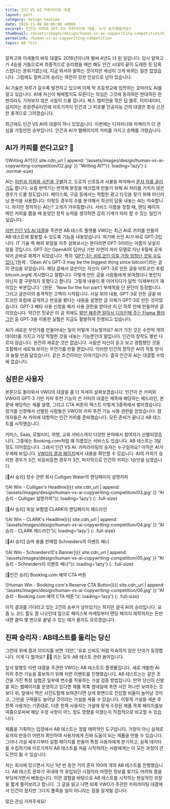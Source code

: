 ```yaml
---
title: 인간 VS AI 카피라이팅 대결
layout: post
category: design-teatime
date: 2020-11-08 00:00:00 +0900
excerpt: 인간의 카피와 GPT-3의 카피라이팅 대결. 누가 승리했을까요?
thumbnail: /assets/images/design/human-vs-ai-copywriting-competition/01.jpg
permalink: /human-vs-ai-copywriting-competition
topic: AB Test
---
```


알파고와 이세돌의 바둑 대결도 2016년이니까 벌써 4년도 더 된 일입니다. 당시 알파고가 4승을 거둠으로써 최종적으로 승리했을 때만 해도 인간 시대의 끝이 도래한 듯 당혹스럽다는 분위기였는데, 지금 와서야 말하는 것이지만 세상이 크게 바뀌는 일은 없었습니다. 그럼에도 알파고의 승리는 여전히 강한 인상으로 남아 있습니다.

AI 기술은 하루가 갈수록 발전하고 있으며 이제 막 초등학교에 입학하는 꼬마라도 AI를 알고 있습니다. AI에 자신이 패배할지도 모른다는 의심은 그것에 동의하든 반대하든 한 번이라도 가져보지 않은 사람이 드물 겁니다. 체스 챔피언을 꺾은 딥 블루, 터미네이터, 심지어는 프랑켄슈타인에 이르기까지 인간과 그 피조물 인공지능 간의 대결은 항상 신선한 충격으로 그려졌습니다.

최근에도 인간 VS AI의 대결이 하나 있었습니다. 이번에는 디자이너와 마케터가 더 관심을 가질만한 승부입니다. 인간과 AI가 웹페이지의 카피를 가지고 승패를 가렸습니다.

## AI가 카피를 쓴다고요? 🤔

![Writing AI?]({{ site.cdn_url | append: '/assets/images/design/human-vs-ai-copywriting-competition/02.jpg' }} "Writing AI?"){: loading='lazy'}
{: .normal-size}

AI는 [머핀과 치와와 사진을 구별](https://www.google.com/search?q=Chihuahua+or+muffin&client=firefox-b-d&source=lnms&tbm=isch&sa=X&ved=2ahUKEwidrNzqwevsAhU0y4sBHbxtCaUQ_AUoAXoECAwQAw&biw=771&bih=731&dpr=1.25)하고, 도로의 신호등과 사물을 파악해서 [혼자 차를 굴리기도](https://media.giphy.com/media/H7rpSYHRyYgamxQNqw/giphy.gif) 합니다. 요즘 번역기는 번역체 문장을 매끄럽게 만들기 위해 AI 처리를 거치지 않은 경우가 드물 정도입니다. 페이스북, 구글 등에서는 적합한 광고 타깃을 찾기 위해 머신러닝 분석을 사용합니다. 이렇듯 경우의 수를 분석해서 최선의 답을 내놓는 AI는 익숙합니다. 하지만 창작하는 AI는? 고개가 갸우뚱합니다. 서비스 이름을 정할 때, 랜딩 페이지 메인 카피를 뽑을 때 쏟았던 창작 능력을 생각하면 감히 기계가 따라 할 수 있는 일인가 싶습니다.

[이번 인간 VS AI 대결](https://vwo.com/ab-testing-openai-gpt-3/)을 주관한 AB 테스트 플랫폼 VWO는 최근 AI로 카피를 만들어 AB 테스트에 활용할 수 있도록 기능을 내놓았습니다. 여기에 쓰인 AI가 바로 GPT-3입니다. IT 기술 쪽 해외 포럼을 자주 살펴보시는 분이라면 GPT-3이라는 이름이 낯설지 않을 것입니다. GPT-3는 OpenAI의 딥러닝 기반 자연어 처리 모델로 지난 6월에 공개되어 곧바로 화제가 되었습니다. 특히 ‘[GPT-3는 비트코인 이후 가장 엄청난 것일 수도 있다.](https://maraoz.com/2020/07/18/openai-gpt3/)’(원제 : ‘Open AI's GPT-3 may be the biggest thing since bitcoin’)라는 글이 관심을 모았습니다. 해당 글에서 글쓴이는 자신이 GPT-3로 만든 글을 비트코인 포럼 bitcoin.org에 게시했다고 말합니다. 이렇게 만든 글을 사람들에게 보여줬더니 봇인지 아닌지 잘 구분하지 못했다고 합니다. 그렇게 내용이 쭉 이어지다가 덜컥 ‘이제부터가 재미있는 부분입니다.’ (원문 : ‘Now for the fun part’) 부제목을 단 문단이 등장합니다. 그리고 글쓴이의 충격적인 고백이 시작됩니다. 사실 위의 내용, GPT-3로 만든 글을 비트코인 포럼에 공개하고 반응을 봤다는 내용을 설명한 글 자체가 GPT-3로 만든 것이었습니다. GPT-3 베타 사용 신청을 해서 사용 권한을 받아낸 지 단 하루 만에 만들어낸 글이었습니다. 약간은 짓궂은 이 글 외에도 [말만 해주면 알아서 디자인해 주는 Figma 플러그인](https://twitter.com/jsngr/status/1284511080715362304) 등 GPT-3을 이용한 실험은 지금도 활발하게 진행되고 있습니다.

AI가 새로운 무언가를 만들어내는 일이 어떻게 가능할까요? AI가 가진 것은 수천억 개의 데이터를 가지고 가장 적절한 것을 내놓는 기능뿐인데 말입니다.  인간의 창작도 별반 다르지 않습니다. 완전히 새로운 것은 없습니다. 사람은 자신이 듣고 보고 경험했던 것을 조합해서 새로워 보이는 무언가를 만들 뿐입니다. 이러한 인간의 창작은 AI의 작동 방식과 놀랄 만큼 닮았습니다. 같은 조건이라는 이야기입니다. 결국 인간과 AI는 대결할 수밖에 없습니다.

## 심판은 사용자

본론으로 돌아와서 VWO의 대결을 좀 더 자세히 살펴보겠습니다. 인간이 쓴 카피와 VWO의 GPT-3 기반 카피 추천 기능이 쓴 카피의 대결은 제목에 해당하는 헤드라인, 본문에 해당하는 제품 설명, 그리고 CTA 버튼의 텍스트 이렇게 3종목에서 벌어졌습니다. 참가를 신청해서 선발된 사람들은 VWO의 카피 추천 기능 사용 권한을 얻었습니다. 참여자들은 AI 카피에 대항하는 인간 카피를 준비했습니다. 모든 준비가 끝나고 AB 테스트를 시작했습니다.

커머스, Saas, 모빌리티, 여행, 교육 서비스까지 다양한 분야에서 참여자가 선별되었습니다. 그중에는 Booking.com처럼 꽤 이름있는 서비스도 있습니다. AB 테스트는 3달 정도 이어졌습니다. 그래서 인간 VS AI. 카피라이팅의 승자는 누구일까요? 아직은 AI가 우세해 보입니다. [VWO의 결과 페이지](https://vwo.com/ab-testing-openai-gpt-3/results/)에서 내용을 확인할 수 있습니다. AI의 카피가 승리한 경우가 3건, 비등비등한 경우가 3건, 마지막으로 인간의 카피는 1승만을 남겼습니다.

[🤖AI 승리] 정수 관련 회사 Culligan Water의 랜딩페이지 설명카피

![AI Win - Culligan's Headline]({{ site.cdn_url | append: '/assets/images/design/human-vs-ai-copywriting-competition/03.jpg' }} "AI 승리 - Culligan 설명카피"){: loading='lazy'}
{: .full-size}

[🤖AI 승리] 독일 보험앱 CLARK의 랜딩페이지 헤드라인

![AI Win - CLARK's Headline]({{ site.cdn_url | append: '/assets/images/design/human-vs-ai-copywriting-competition/04.jpg' }} "AI 승리 - CLARK 헤드라인"){: loading='lazy'}
{: .full-size}

[🤖AI 승리] 승마 용품 판매점 Schneiders의 이벤트 배너

![AI Win - Schneiders의's Banner]({{ site.cdn_url | append: '/assets/images/design/human-vs-ai-copywriting-competition/05.jpg' }} "AI 승리 - Schneiders의 이벤트 배너"){: loading='lazy'}
{: .full-size}

[👩인간 승리] Booking.com 예약 CTA 버튼

![Human Win - Booking.com's Reserve CTA Button]({{ site.cdn_url | append: '/assets/images/design/human-vs-ai-copywriting-competition/06.jpg' }} "AI 승리 - Booking.com 예약 CTA 버튼"){: loading='lazy'}
{: .full-size}

아직 결과를 기다리고 있는 2건의 승부가 남아있기는 하지만 결국 AI의 승리입니다. 요즘 노 코드 툴도 잘 나오던데 앞으로 페이스북 마케팅부터 랜딩 페이지 제작까지는 돈만 내면 클릭 몇 번으로 끝낼 수 있는 때가 올지도 모르겠습니다.

## 진짜 승리자 : AB테스트를 돌리는 당신

그런데 위에 결과 이미지를 보면 ‘대안’, ‘유효 신뢰도’처럼 익숙하지 않은 단어가 등장합니다. 이게 다 뭘까요? 🤷‍♂️ 이는 모두 AB 테스트 관련 용어입니다.

앞서 말했듯 이번 대결을 주관한 VWO는 AB 테스트트 플랫폼입니다. 새로 개발한 AI 카피 추천 기능을 홍보하기 위해 이런 이벤트를 진행했습니다. AB 테스트는는 같은 조건을 가진 특정 실험군 일부에 변수를 적용하는 가설 검증 방법입니다. 만약 당신이 신발을 파는 웹페이지를 운영하고 있다면 제품 목록 썸네일에 측면 사진 하나만 보여주는 것보다 위, 앞에서 찍은 사진도함께 보여준다면 상세 화면으로 진입할 비율이 늘어날 것이고, 그만큼 구매율도 늘어날 것이라는 가설을 세울 수 있습니다. 이렇게 가설을 세운 후 한쪽 사용자는 기존대로, 다른 한쪽 사용자는 가설에 맞게 수정된 제품 목록 페이지를보여줌으로써써 해당 수정 사항이 어느 정도 영향을 미쳤는지 직접적으로 비교할 수 있습니다.

제품을 기획하는 입장에서 AB 테스트는 정말 매력적인 도구입니다. 가정이 아닌 실제로 유저의 반응이 어떤지 확인하여 사용자에게 진짜 도움이 되는 제품을 만들 수 있습니다. 그러나 가설 세우기부터 실험 페이지를 만들어 특정 사용자에게 분기하고, 실제 데이터를 수집하기에 이르기까지 AB 테스트를 처음 시작하려는 사람에게는 이 모든 과정이 큰 도전이 될 수 있습니다.

저는 회사에 있으면서 지난 1년 반 동안 거의 혼자 100여 개의 AB 테스트를 진행했습니다. AB 테스트 문화가 국내에 막 유입되던 시점이라 마땅한 정보를 찾기도 어려워 몸을 부딪쳐가면서 배웠습니다. 이런 경험을 바탕으로 AB 테스트를 시작하는 현실적인 과정을 짧게 풀어보려고 합니다. 그 글을 읽고 나면 비록 VWO가 주관한 카피라이팅 대결에서 인간이 졌지만 그다지 풀죽을 일이 아니라는 점을 알게될 겁니다.

많은 관심 가져주세요!